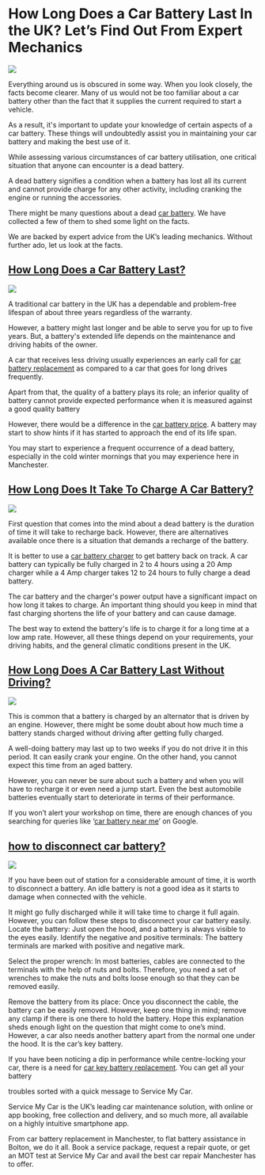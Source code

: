 # How Long Does a Car Battery Last In the UK? Let’s Find Out From Expert Mechanics
![](https://s3-ap-northeast-1.amazonaws.com/g0v-hackmd-images/uploads/upload_5e8ad4261c9f28b592108ad97ba2d221.jpg)


Everything around us is obscured in some way. When you look closely, the facts become clearer. Many of us would not be too familiar about a car battery other than the fact that it supplies the current required to start a vehicle.

As a result, it's important to update your knowledge of certain aspects of a car battery. These things will undoubtedly assist you in maintaining your car battery and making the best use of it.

While assessing various circumstances of car battery utilisation, one critical situation that anyone can encounter is a dead battery.

A dead battery signifies a condition when a battery has lost all its current and cannot provide charge for any other activity, including cranking the engine or running the accessories.

There might be many questions about a dead [car battery](https://servicemycar.com/uk/services/car-battery-replacement). We have collected a few of them to shed some light on the facts.

We are backed by expert advice from the UK’s leading mechanics. Without further ado, let us look at the facts.

## [How Long Does a Car Battery Last?](https://servicemycar.com/uk/blog/how-long-does-a-car-battery-last-in-the-uk)
![](https://s3-ap-northeast-1.amazonaws.com/g0v-hackmd-images/uploads/upload_f620a7cead9b1c3475c0d1abba5ccdf2.jpg)

A traditional car battery in the UK has a dependable and problem-free lifespan of about three years regardless of the warranty.

However, a battery might last longer and be able to serve you for up to five years. But, a battery's extended life depends on the maintenance and driving habits of the owner.

A car that receives less driving usually experiences an early call for [car battery replacement](https://servicemycar.com/uk/services/car-battery-replacement) as compared to a car that goes for long drives frequently.

Apart from that, the quality of a battery plays its role; an inferior quality of battery cannot provide expected performance when it is measured against a good quality battery

However, there would be a difference in the [car battery price](https://servicemycar.com/uk/services/car-battery-replacement). A battery may start to show hints if it has started to approach the end of its life span.

You may start to experience a frequent occurrence of a dead battery, especially in the cold winter mornings that you may experience here in Manchester.


## [How Long Does It Take To Charge A Car Battery?](https://servicemycar.com/uk/blog/how-long-does-a-car-battery-last-in-the-uk)
![](https://s3-ap-northeast-1.amazonaws.com/g0v-hackmd-images/uploads/upload_9fe8427ff3dedda12350a150159a8a1a.jpg)

First question that comes into the mind about a dead battery is the duration of time it will take to recharge back. However, there are alternatives available once there is a situation that demands a recharge of the battery.

It is better to use a [car battery charger](https://servicemycar.com/uk/services/car-battery-replacement) to get battery back on track. A car battery can typically be fully charged in 2 to 4 hours using a 20 Amp charger while a 4 Amp charger takes 12 to 24 hours to fully charge a dead battery.

The car battery and the charger's power output have a significant impact on how long it takes to charge. An important thing should you keep in mind that fast charging shortens the life of your battery and can cause damage.

The best way to extend the battery's life is to charge it for a long time at a low amp rate. However, all these things depend on your requirements, your driving habits, and the general climatic conditions present in the UK.

## [How Long Does A Car Battery Last Without Driving?](https://servicemycar.com/uk/blog/how-long-does-a-car-battery-last-in-the-uk)
![](https://s3-ap-northeast-1.amazonaws.com/g0v-hackmd-images/uploads/upload_60cb965e550ae59a72e194bd147e27ad.jpg)

This is common that a battery is charged by an alternator that is driven by an engine. However, there might be some doubt about how much time a battery stands charged without driving after getting fully charged.

A well-doing battery may last up to two weeks if you do not drive it in this period. It can easily crank your engine. On the other hand, you cannot expect this time from an aged battery.

However, you can never be sure about such a battery and when you will have to recharge it or even need a jump start. Even the best automobile batteries eventually start to deteriorate in terms of their performance.

If you won’t alert your workshop on time, there are enough chances of you searching for queries like ‘[car battery near me](https://servicemycar.com/uk/services/car-battery-replacement)’ on Google.

## [how to disconnect car battery?](https://servicemycar.com/uk/blog/how-long-does-a-car-battery-last-in-the-uk)
![](https://s3-ap-northeast-1.amazonaws.com/g0v-hackmd-images/uploads/upload_ff1855400d19ba4c6244f068faece05a.jpg)

If you have been out of station for a considerable amount of time, it is worth to disconnect a battery. An idle battery is not a good idea as it starts to damage when connected with the vehicle.

It might go fully discharged while it will take time to charge it full again. However, you can follow these steps to disconnect your car battery easily.
Locate the battery: Just open the hood, and a battery is always visible to the eyes easily.
Identify the negative and positive terminals: The battery terminals are marked with positive and negative mark.

Select the proper wrench: In most batteries, cables are connected to the terminals with the help of nuts and bolts. Therefore, you need a set of wrenches to make the nuts and bolts loose enough so that they can be removed easily.

Remove the battery from its place: Once you disconnect the cable, the battery can be easily removed. However, keep one thing in mind; remove any clamp if there is one there to hold the battery.
Hope this explanation sheds enough light on the question that might come to one’s mind. However, a car also needs another battery apart from the normal one under the hood. It is the car’s key battery.

If you have been noticing a dip in performance while centre-locking your car, there is a need for [car key battery replacement](https://servicemycar.com/uk/services/car-battery-replacement). You can get all your battery

troubles sorted with a quick message to Service My Car.

Service My Car is the UK’s leading car maintenance solution, with online or app booking, free collection and delivery, and so much more, all available on a highly intuitive smartphone app.

From car battery replacement in Manchester, to flat battery assistance in Bolton, we do it all. Book a service package, request a repair quote, or get an MOT test at Service My Car and avail the best car repair Manchester has to offer.